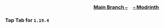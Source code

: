 ### <p align=right>[Main Branch `←`](https://github.com/KrLite/Tap-Tab)&emsp;[`→` Modrinth](https://modrinth.com/mod/taptab)</p>

### Tap Tab for `1.19.4`
